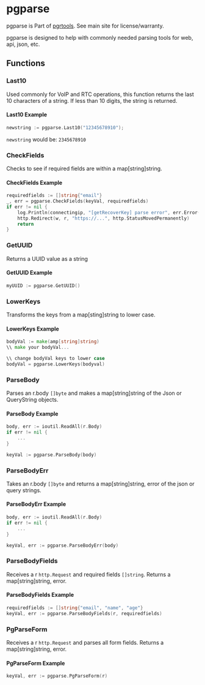 # pgparse

pgparse is Part of [pgrtools](https://github.com/palner/pgrtools). See main site for license/warranty.

pgparse is designed to help with commonly needed parsing tools for web, api, json, etc.

## Functions

### Last10

Used commonly for VoIP and RTC operations, this function returns the last 10 characters of a string. If less than 10 digits, the string is returned.

#### Last10 Example

```go
newstring := pgparse.Last10("12345678910");
```

`newstring` would be: `2345678910`

### CheckFields

Checks to see if required fields are within a map[string]string.

#### CheckFields Example

```go
requiredfields := []string{"email"}
_, err = pgparse.CheckFields(keyVal, requiredfields)
if err != nil {
    log.Println(connectingip, "[getRecoverKey] parse error", err.Error())
    http.Redirect(w, r, "https://...", http.StatusMovedPermanently)
    return
}
```

### GetUUID

Returns a UUID value as a string

#### GetUUID Example

```go
myUUID := pgparse.GetUUID()
```

### LowerKeys

Transforms the keys from a map[sting]string to lower case.

#### LowerKeys Example

```go
bodyVal := make(amp[string]string)
\\ make your bodyVal...

\\ change bodyVal keys to lower case
bodyVal = pgparse.LowerKeys(bodyval)
```

### ParseBody

Parses an r.body `[]byte` and makes a map[string]string of the Json or QueryString objects.

#### ParseBody Example

```go
body, err := ioutil.ReadAll(r.Body)
if err != nil {
    ...
}

keyVal := pgparse.ParseBody(body)
```

### ParseBodyErr

Takes an r.body `[]byte` and returns a map[string]string, error of the json or query strings.

#### ParseBodyErr Example

```go
body, err := ioutil.ReadAll(r.Body)
if err != nil {
    ...
}

keyVal, err := pgparse.ParseBodyErr(body)
```

### ParseBodyFields

Receives a r `http.Request` and required fields `[]string`. Returns a map[string]string, error.

#### ParseBodyFields Example

```go
requiredfields := []string{"email", "name", "age"}
keyVal, err := pgparse.ParseBodyFields(r, requiredfields)
```

### PgParseForm

Receives a r `http.Request` and parses all form fields. Returns a map[string]string, error.

#### PgParseForm Example

```go
keyVal, err := pgparse.PgParseForm(r)
```
